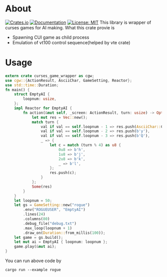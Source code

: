 # About
[![Crates.io](http://meritbadge.herokuapp.com/curses-game-wrapper)](https://crates.io/crates/curses-game-wrapper)
[![Documentation](https://docs.rs/curses-game-wrapper/badge.svg)](https://docs.rs/curses-game-wrapper)
[![License: MIT](https://img.shields.io/badge/license-MIT-blue.svg)](LICENSE)
This library is wrapper of curses games for AI making. What this crate provie is
- Spawning CUI game as child process
- Emulation of vt100 control sequence(helped by vte crate)
# Usage 

``` rust
extern crate curses_game_wrapper as cgw;
use cgw::{ActionResult, AsciiChar, GameSetting, Reactor};
use std::time::Duration;
fn main() {
    struct EmptyAI {
        loopnum: usize,
    };
    impl Reactor for EmptyAI {
        fn action(&mut self, _screen: ActionResult, turn: usize) -> Option<Vec<u8>> {
            let mut res = Vec::new();
            match turn {
                val if val == self.loopnum - 1 => res.push(AsciiChar::CarriageReturn.as_byte()),
                val if val == self.loopnum - 2 => res.push(b'y'),
                val if val == self.loopnum - 3 => res.push(b'Q'),
                _ => {
                    let c = match (turn % 4) as u8 {
                        0u8 => b'h',
                        1u8 => b'j',
                        2u8 => b'k',
                        _ => b'l',
                    };
                    res.push(c);
                }
            };
            Some(res)
        }
    }
    let loopnum = 50;
    let gs = GameSetting::new("rogue")
        .env("ROGUEUSER", "EmptyAI")
        .lines(24)
        .columns(80)
        .debug_file("debug.txt")
        .max_loop(loopnum + 1)
        .draw_on(Duration::from_millis(100));
    let game = gs.build();
    let mut ai = EmptyAI { loopnum: loopnum };
    game.play(&mut ai);
}
```

You can run above code by 
```shell
cargo run --example rogue
```


